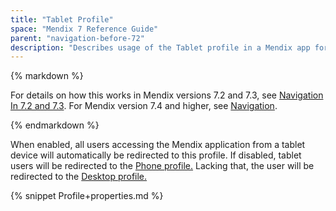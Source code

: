 ```yaml
---
title: "Tablet Profile"
space: "Mendix 7 Reference Guide"
parent: "navigation-before-72"
description: "Describes usage of the Tablet profile in a Mendix app for Mendix versions 7.0 and 7.1."
---
```


<div class="alert alert-warning">{% markdown %}

For details on how this works in Mendix versions 7.2 and 7.3, see [Navigation In 7.2 and 7.3](navigation-in-72-and-73). For Mendix version 7.4 and higher, see [Navigation](navigation).

{% endmarkdown %}</div>

When enabled, all users accessing the Mendix application from a tablet device will automatically be redirected to this profile. If disabled, tablet users will be redirected to the [Phone profile.](phone-profile) Lacking that, the user will be redirected to the [Desktop profile.](desktop-profile) 

{% snippet Profile+properties.md %}
